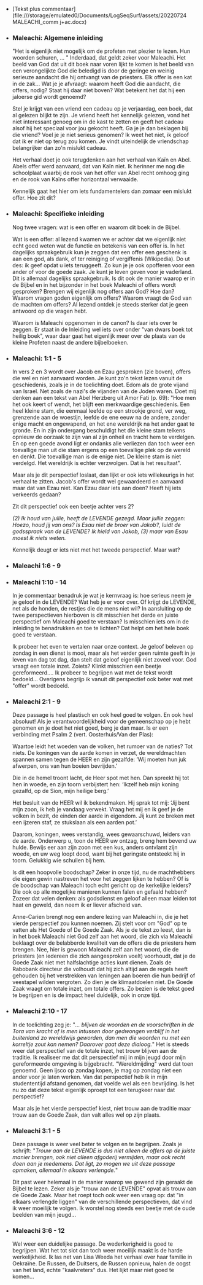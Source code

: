 - [Tekst plus commentaar](file:///storage/emulated0/Documents/LogSeqSurf/assets/20220724 MALEACHI_comm j+ac.docx)
- ### Maleachi: Algemene inleiding
  
  "Het is eigenlijk niet mogelijk om de profeten met plezier te lezen. Hun woorden schuren, ... "
  Inderdaad, dat geldt zeker voor Maleachi. Het beeld van God dat uit dit boek naar voren lijkt te komen is het beeld van een verongelijkte God die beledigd is door de geringe en weinig serieuze aandacht die hij ontvangt van de priesters. Elk offer is een kat in de zak... Wat je je afvraagt: waarom heeft God die aandacht, die offers,  nodig? Staat hij daar niet boven? Wat betekent het dat hij een jaloerse gid wordt genoemd?
  
  Stel je krijgt van een vriend een cadeau op je verjaardag, een boek, dat al gelezen blijkt te zijn. Je vriend heeft het kennelijk gelezen, vond het niet interessant genoeg om in de kast te zetten en geeft het cadeau alsof hij het speciaal voor jou gekocht heeft. Ga je je dan beklagen bij die vriend? Voel je je niet serieus genomen? Ik weet het niet, ik geloof dat ik er niet op terug zou komen. Je vindt uiteindelijk de vriendschap belangrijker dan zo'n mislukt cadeau. 
  
  Het verhaal doet je ook terugdenken aan het verhaal van Kaïn en Abel. Abels offer werd aanvaard, dat van Kaïn niet. Ik herinner me nog die schoolplaat waarbij de rook van het offer van Abel recht omhoog ging en de rook van Kaïns offer horizontaal verwaaide. 
  
  Kennelijk gaat het hier om iets fundamentelers dan zomaar een mislukt offer. Hoe zit dit?
- ### Maleachi: Specifieke inleiding
  
  Nog twee vragen: wat is een offer en waarom dit boek in de Bijbel.
  
  Wat is een offer: al lezend kwamen we er achter dat we eigenlijk niet echt goed weten wat de functie en betekenis van een offer is. In het dagelijks spraakgebruik kun je zeggen dat een offer een geschenk is aan een god, als dank, of ter reiniging of vergiffenis (Wikipedia). Do ut des: ik geef opdat u iets teruggeeft. Zo kun je je ook opofferen voor een ander of voor de goede zaak. Je kunt je leven geven voor je vaderland. Dit is allemaal dagelijks spraakgebruik. Is dit ook de manier waarop er in de Bijbel en in het bijzonder in het boek Maleachi of offers wordt gesproken? Brengen wij eigenlijk nog offers aan God?  Hoe dan? Waarom vragen goden eigenlijk om offers? Waarom vraagt de God van de machten om offers? Al lezend ontdek je steeds sterker dat je geen antwoord op die vragen hebt. 
  
  Waarom is Maleachi opgenomen in de canon? Is daar iets over te zeggen. Er staat in de Inleiding wel iets over onder "van dwars boek tot heilig boek", waar daar gaat het eigenlijk meer over de plaats van de kleine Profeten naast de andere bijbelboeken.
- ### Maleachi: 1:1 - 5
  
  In vers 2 en 3 wordt over Jacob en Ezau gesproken (zie boven), offers die wel en niet aanvaard worden. Je kunt zo'n tekst lezen vanuit de geschiedenis, zoals je in de toelichting doet. Edom als de grote vijand van Israel. Net zoals de nazi's de vijanden van de Joden waren. Doet mij denken aan een tekst van Abel Herzberg uit Amor Fati (p. 69): "Hoe men het ook keert of wendt, het blijft een merkwaardige geschiedenis. Een heel kleine stam, die eenmaal leefde op een strookje grond, ver weg, grenzende aan de woestijn, leefde de ene eeuw na de andere, zonder enige macht en ongewapend, en het ene wereldrijk na het ander gaat te gronde. En in zijn ondergang beschuldigt het die kleine stam telkens opnieuw de oorzaak te zijn van al zijn onheil en tracht hem te verdelgen. En op een goede avond ligt er ondanks alle verliezen dan toch weer een toevallige man uit die stam ergens op een toevallige plek op de wereld en denkt. Die toevallige man is de enige niet. De kleine stam is niet verdelgd. Het wereldrijk is echter verzwolgen. Dat is  het resultaat".
  
  Maar als je dit perspectief loslaat, dan lijkt er ook iets willekeurigs in het verhaal te zitten. Jacob's offer wordt wel gewaardeerd en aanvaard maar dat van Ezau niet. Kan Ezau daar iets aan doen? Heeft hij iets verkeerds gedaan? 
  
  Zit dit perspectief ook een beetje achter vers 2?
  
  *(2) Ik houd van jullie,
  heeft de LEVENDE gezegd.
  Maar jullie zeggen:
  Hoezo, houd jij van ons?
  Is Esau niet de broer van Jakob?, 
  luidt de godsspraak van de LEVENDE?
  Ik hield van Jakob, 
  (3) maar van Esau moest ik niets weten.*
  
  Kennelijk deugt er iets niet met het tweede perspectief. Maar wat?
- ### Maleachi 1:6 - 9
- ### Maleachi 1:10 - 14
  
  In je commentaar benadruk je wat je kernvraag is: hoe serieus neem je je geloof in de LEVENDE? Wat heb je er voor over. Of krijgt de LEVENDE, net als de honden, de restjes die de mens niet wil? In aansluiting op de twee perspectieven hierboven is dit misschien het derde en juiste perspectief om Maleachi goed te verstaan? Is misschien iets om in de inleiding te benadrukken en toe te lichten? Dat helpt om het hele boek goed te verstaan. 
  
  Ik probeer het even te vertalen naar onze context. Je geloof beleven op zondag in een dienst is mooi, maar als het verder geen ruimte geeft in je leven van dag tot dag, dan stelt dat geloof eigenlijk niet zoveel voor. God vraagt een totale inzet. Zoiets? Klinkt misschien een beetje gereformeerd.... Ik probeer te begrijpen wat met de tekst wordt bedoeld... Overigens begrijp ik vanuit dit perspectief ook beter wat met "offer" wordt bedoeld.
- ### Maleachi 2:1 - 9
  
  Deze passage is heel plastisch en ook heel goed te volgen. En ook heel absoluut! Als je verantwoordelijkheid voor de gemeenschap op je hebt genomen en je doet het niet goed, berg je dan maar. Is er een verbinding met Psalm 2 (vert. Oosterhuis/Van der Plas):
  
  Waartoe leidt het woeden van de volken,
  het rumoer van de naties? Tot niets.
  De koningen van de aarde komen in verzet,
  de wereldmachten spannen samen
  tegen de HEER en zijn gezalfde:
  ‘Wij moeten hun juk afwerpen,
  ons van hun boeien bevrijden.’
  
  Die in de hemel troont lacht,
  de Heer spot met hen.
  Dan spreekt hij tot hen in woede,
  en zijn toorn verbijstert hen:
  ‘Ikzelf heb mijn koning gezalfd,
  op de Sion, mijn heilige berg.’ 
  
  Het besluit van de HEER wil ik bekendmaken.
  Hij sprak tot mij:
  ‘Jij bent mijn zoon,
  ik heb je vandaag verwekt.
  Vraag het mij
  en ik geef je de volken in bezit,
  de einden der aarde in eigendom.
  Jij kunt ze breken met een ijzeren staf,
  ze stukslaan als een aarden pot.’
  
  Daarom, koningen, wees verstandig,
  wees gewaarschuwd, leiders van de aarde.
  Onderwerp u, toon de HEER uw ontzag,
  breng hem bevend uw hulde.
  Bewijs eer aan zijn zoon met een kus,
  anders ontvlamt zijn woede, en uw weg loopt dood,
  want bij het geringste ontsteekt hij in toorn.
  Gelukkig wie schuilen bij hem. 
  
  Is dit een hoopvolle boodschap? Zeker in onze tijd, nu de machthebbers die eigen gewin nastreven het voor het zeggen lijken te hebben? Of is de boodschap van Maleachi toch echt gericht op de kerkelijke leiders? Die ook op alle mogelijke manieren kunnen falen en gefaald hebben? Zozeer dat velen denken: als godsdienst en geloof alleen maar leiden tot haat en geweld, dan neem ik er liever afscheid van. 
  
  Anne-Carien brengt nog een andere lezing van Maleachi in, die je het vierde perspectief zou kunnen noemen. Zij stelt voor om "God" op te vatten als Het Goede of De Goede Zaak. Als je de tekst zo leest, dan is in het boek Maleachi niet God zelf aan het woord, die zich via Maleachi beklaagt over de belabberde kwaliteit van de offers die de priesters hem brengen. Nee, hier is gewoon Maleachi zelf aan het woord, die de priesters (en iedereen die zich aangesproken voelt) voorhoudt, dat je de Goede Zaak niet met halfslachtige acties kunt dienen. Zoals de Rabobank directeur die volhoudt dat hij zich altijd aan de regels heeft gehouden bij het verstrekken van leningen aan boeren die hun bedrijf of veestapel wilden vergroten. Zo dien je de klimaatdoelen niet. De Goede Zaak vraagt om totale inzet, om totale offers. Zo bezien is de tekst goed te begrijpen en is de impact heel duidelijk, ook in onze tijd.
- ### Maleachi 2:10 - 17
  
  In de toelichting zeg je: "*... blijven de woorden en de voorschriften in de Tora van kracht of is men intussen door gedwongen verblijf in het buitenland zo wereldwijs geworden, dan men die woorden nu met een korreltje zout kan nemen? Daarover gaat deze dialoog.*" Het is steeds weer dat perspectief van de totale inzet, het trouw blijven aan de traditie. Ik realiseer me dat dit perspectief mij in mijn jeugd door mijn gereformeerde omgeving is bijgebracht. "Wereldmijding" werd dat toen genoemd. Geen ijsco op zondag kopen, je mag op zondag niet een ander voor je laten werken. Van dat perspectief heb ik in mijn studententijd afstand genomen, dat voelde wel als een bevrijding. Is het nu zo dat deze tekst eigenlijk oproept tot een terugkeer naar dat perspectief?
  
  Maar als je het vierde perspectief kiest, niet trouw aan de traditie maar trouw aan de Goede Zaak, dan valt alles wel op zijn plaats.
- ### Maleachi 3:1 - 5
  
  Deze passage is weer veel beter te volgen en te begrijpen. Zoals je schrijft: "*Trouw aan de LEVENDE is dus niet alleen de offers op de juiste manier brengen, ook niet alleen afgoderij vermijden, maar ook recht doen aan je medemens. Dat ligt, zo mogen we uit deze passage opmaken, allemaal in elkaars verlengde.*"
  
  Dit past weer helemaal in de manier waarop we gewend zijn geraakt de Bijbel te lezen. Zeker als je "trouw aan de LEVENDE" opvat als trouw aan de Goede Zaak. Maar het roept toch ook weer een vraag op: dat "in elkaars verlengde liggen" van de verschillende perspectieven, dat vind ik weer moeilijk te volgen. Ik worstel nog steeds een beetje met de oude beelden van mijn jeugd...
- ### Maleachi 3:6 - 12
  
  Wel weer een duidelijke passage. De wederkerigheid is goed te begrijpen. Wat het tot slot dan toch weer moeilijk maakt is de harde werkelijkheid. Ik las net van Lisa Weeda het verhaal over haar familie in Oekraïne. De Russen, de Duitsers, de Russen opnieuw, halen de oogst van het land, echte "kaalvreters" dus. Het lijkt maar niet goed te komen...